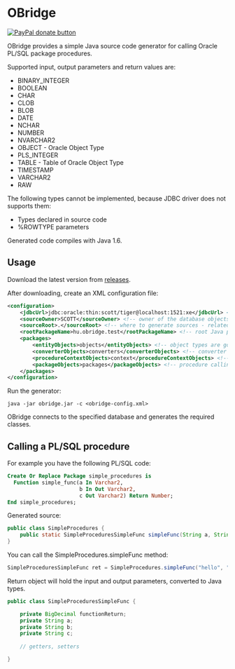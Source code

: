 OBridge
=======

[![PayPal donate button](http://img.shields.io/paypal/donate.png?color=yellow)](https://www.paypal.com/cgi-bin/webscr?cmd=_donations&business=QQAFXN8GH5YFN&lc=GB&item_name=OBridge&currency_code=EUR&bn=PP%2dDonationsBF%3abtn_donate_SM%2egif%3aNonHosted "Help OBridge development using Paypal")  


OBridge provides a simple Java source code generator for calling Oracle PL/SQL package procedures.

Supported input, output parameters and return values are:
  * BINARY_INTEGER
  * BOOLEAN
  * CHAR
  * CLOB
  * BLOB
  * DATE
  * NCHAR
  * NUMBER
  * NVARCHAR2
  * OBJECT - Oracle Object Type
  * PLS_INTEGER
  * TABLE - Table of Oracle Object Type
  * TIMESTAMP
  * VARCHAR2
  * RAW
  
The following types cannot be implemented, because JDBC driver does not supports them:
  * Types declared in source code
  * %ROWTYPE parameters
  
Generated code compiles with Java 1.6.

Usage
-----

Download the latest version from [releases](https://github.com/karsany/obridge/releases).

After downloading, create an XML configuration file:

```xml
<configuration>
	<jdbcUrl>jdbc:oracle:thin:scott/tiger@localhost:1521:xe</jdbcUrl> <!-- jdbc connection string for obridge -->
	<sourceOwner>SCOTT</sourceOwner> <!-- owner of the database objects -->
	<sourceRoot>.</sourceRoot> <!-- where to generate sources - related to this configuration file -->
	<rootPackageName>hu.obridge.test</rootPackageName> <!-- root Java package, generator builds the directory structure -->
	<packages>
		<entityObjects>objects</entityObjects> <!-- object types are going to this package -->
		<converterObjects>converters</converterObjects> <!-- converter util classes are going to this package -->
		<procedureContextObjects>context</procedureContextObjects> <!-- procedure parameter entities are going to this package -->
		<packageObjects>packages</packageObjects> <!-- procedure calling utility classes are going to this package -->
	</packages>
</configuration>
```
Run the generator:

	java -jar obridge.jar -c <obridge-config.xml>
		
OBridge connects to the specified database and generates the required classes.

Calling a PL/SQL procedure
--------------------------

For example you have the following PL/SQL code:

```sql
Create Or Replace Package simple_procedures is
  Function simple_func(a In Varchar2,
					   b In Out Varchar2,
					   c Out Varchar2) Return Number;
End simple_procedures;
```
Generated source:

```java
public class SimpleProcedures {
	public static SimpleProceduresSimpleFunc simpleFunc(String a, String b,  Connection connection) throws SQLException { ... }
}
```
You can call the SimpleProcedures.simpleFunc method:

```java
SimpleProceduresSimpleFunc ret = SimpleProcedures.simpleFunc("hello", "world", conn); // conn is the database connection
```
Return object will hold the input and output parameters, converted to Java types.
```java
public class SimpleProceduresSimpleFunc {

	private BigDecimal functionReturn;
	private String a;
	private String b;
	private String c;
	
	// getters, setters

}
```